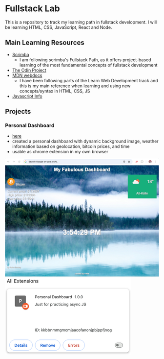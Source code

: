 # Fullstack Lab
This is a repository to track my learning path in fullstack development. I will be learning HTML, CSS, JavaScript, React and Node.

## Main Learning Resources
- [Scrimba](https://scrimba.com/fullstack-path-c0fullstack:toc)
    - I am following scrimba's Fullstack Path, as it offers project-based learning of the most fundamental concepts of fullstack development
- [The Odin Project](https://www.theodinproject.com)
- [MDN webdocs](https://developer.mozilla.org/en-US/docs/Learn_web_development)
    - I have been following parts of the Learn Web Development track and this is my main reference when learning and using new concepts/syntax in HTML, CSS, JS
- [Javascript Info](https://javascript.info/)

## Projects

### Personal Dashboard
- [here](javascript/async/dashboard/)
- created a personal dashboard with dynamic background image, weather information based on geolocation, bitcoin prices, and time
- usable as chrome extension in my own browser

![Personal Dashboard Screenshot](readme/dashboard.png)
![Chrome Extension Screenshot](readme/extension.png)
